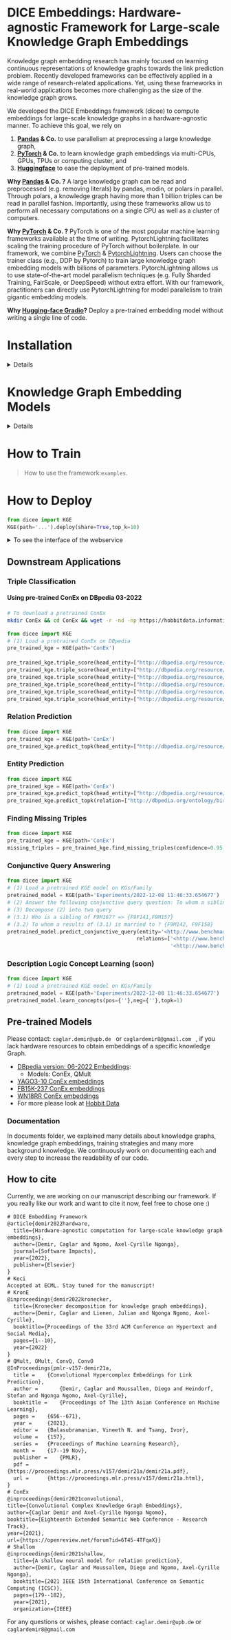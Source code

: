 # DICE Embeddings: Hardware-agnostic Framework for Large-scale Knowledge Graph Embeddings

Knowledge graph embedding research has mainly focused on learning continuous representations of knowledge graphs towards the link prediction problem. 
Recently developed frameworks can be effectively applied in a wide range of research-related applications.
Yet, using these frameworks in real-world applications becomes more challenging as the size of the knowledge graph grows.

We developed the DICE Embeddings framework (dicee) to compute embeddings for large-scale knowledge graphs in a hardware-agnostic manner.
To achieve this goal, we rely on
1. **[Pandas](https://pandas.pydata.org/) & Co.** to use parallelism at preprocessing a large knowledge graph,
2. **[PyTorch](https://pytorch.org/) & Co.** to learn knowledge graph embeddings via multi-CPUs, GPUs, TPUs or computing cluster, and
3. **[Huggingface](https://huggingface.co/)** to ease the deployment of pre-trained models.

**Why [Pandas](https://pandas.pydata.org/) & Co. ?**
A large knowledge graph can be read and preprocessed (e.g. removing literals) by pandas, modin, or polars in parallel.
Through polars, a knowledge graph having more than 1 billion triples can be read in parallel fashion. 
Importantly, using these frameworks allow us to perform all necessary computations on a single CPU as well as a cluster of computers.

**Why [PyTorch](https://pytorch.org/) & Co. ?**
PyTorch is one of the most popular machine learning frameworks available at the time of writing. 
PytorchLightning facilitates scaling the training procedure of PyTorch without boilerplate.
In our framework, we combine [PyTorch](https://pytorch.org/) & [PytorchLightning](https://www.pytorchlightning.ai/).
Users can choose the trainer class (e.g., DDP by Pytorch) to train large knowledge graph embedding models with billions of parameters.
PytorchLightning allows us to use state-of-the-art model parallelism techniques (e.g. Fully Sharded Training, FairScale, or DeepSpeed)
without extra effort.
With our framework, practitioners can directly use PytorchLightning for model parallelism to train gigantic embedding models.

**Why [Hugging-face Gradio](https://huggingface.co/gradio)?**
Deploy a pre-trained embedding model without writing a single line of code.
# Installation
<details><summary> Details </summary>
```
pip install dicee
```
or
```
git clone https://github.com/dice-group/dice-embeddings.git
conda create -n dice python=3.11 --no-default-packages && conda activate dice
pip3 install "pandas>=1.5.1"
pip3 install "torch>=2.0.0"
pip3 install "polars>=0.16.14"
pip3 install "scikit-learn>=1.2.2"
pip3 install "pyarrow>=11.0.0"
pip3 install "pytest>=7.2.2"
pip3 install "gradio>=3.23.0"
pip3 install "psutil>=5.9.4"
pip3 install "pytorch-lightning==1.6.4"
pip3 install "pykeen==1.10.1"
pip3 install "zstandard>=0.21.0"
```
To test the Installation
```
wget https://hobbitdata.informatik.uni-leipzig.de/KG/KGs.zip
unzip KGs.zip
pytest -p no:warnings -x # it takes circa 15 minutes
pytest -p no:warnings --lf # run only the last failed test
pytest -p no:warnings --ff # to run the failures first and then the rest of the tests.
```
To see the software architecture, execute the following command
```
pyreverse dicee/ && dot -Tpng -x classes.dot -o dice_software.png && eog dice_software.png
# or
pyreverse dicee/trainer && dot -Tpng -x classes.dot -o trainer.png && eog trainer.png
```
</details>

# Knowledge Graph Embedding Models
<details> <summary> Details</summary>
1. TransE, DistMult, ComplEx, ConEx, QMult, OMult, ConvO, ConvQ, Keci
2. All models implemented in Pykeen, e.g. Pykeen_QuatE
> For more, please refer to `examples`.
</details>

# How to Train
> How to use the framework:`examples`.

# How to Deploy
```python
from dicee import KGE
KGE(path='...').deploy(share=True,top_k=10)
```
<details> <summary> To see the interface of the webservice</summary>
<img src="dicee/lp.png" alt="Italian Trulli">
</details>

## Downstream Applications
### Triple Classification
#### Using pre-trained ConEx on DBpedia 03-2022
```bash
# To download a pretrained ConEx
mkdir ConEx && cd ConEx && wget -r -nd -np https://hobbitdata.informatik.uni-leipzig.de/KGE/DBpedia/ConEx/ && cd ..
```
```python
from dicee import KGE
# (1) Load a pretrained ConEx on DBpedia 
pre_trained_kge = KGE(path='ConEx')

pre_trained_kge.triple_score(head_entity=["http://dbpedia.org/resource/Albert_Einstein"],relation=["http://dbpedia.org/ontology/birthPlace"],tail_entity=["http://dbpedia.org/resource/Ulm"]) # tensor([0.9309])
pre_trained_kge.triple_score(head_entity=["http://dbpedia.org/resource/Albert_Einstein"],relation=["http://dbpedia.org/ontology/birthPlace"],tail_entity=["http://dbpedia.org/resource/German_Empire"]) # tensor([0.9981])
pre_trained_kge.triple_score(head_entity=["http://dbpedia.org/resource/Albert_Einstein"],relation=["http://dbpedia.org/ontology/birthPlace"],tail_entity=["http://dbpedia.org/resource/Kingdom_of_Württemberg"]) # tensor([0.9994])
pre_trained_kge.triple_score(head_entity=["http://dbpedia.org/resource/Albert_Einstein"],relation=["http://dbpedia.org/ontology/birthPlace"],tail_entity=["http://dbpedia.org/resource/Germany"]) # tensor([0.9498])
pre_trained_kge.triple_score(head_entity=["http://dbpedia.org/resource/Albert_Einstein"],relation=["http://dbpedia.org/ontology/birthPlace"],tail_entity=["http://dbpedia.org/resource/France"]) # very low
pre_trained_kge.triple_score(head_entity=["http://dbpedia.org/resource/Albert_Einstein"],relation=["http://dbpedia.org/ontology/birthPlace"],tail_entity=["http://dbpedia.org/resource/Italy"]) # very low
```
### Relation Prediction
```python
from dicee import KGE
pre_trained_kge = KGE(path='ConEx')
pre_trained_kge.predict_topk(head_entity=["http://dbpedia.org/resource/Albert_Einstein"],tail_entity=["http://dbpedia.org/resource/Ulm"])
```
### Entity Prediction
```python
from dicee import KGE
pre_trained_kge = KGE(path='ConEx')
pre_trained_kge.predict_topk(head_entity=["http://dbpedia.org/resource/Albert_Einstein"],relation=["http://dbpedia.org/ontology/birthPlace"]) 
pre_trained_kge.predict_topk(relation=["http://dbpedia.org/ontology/birthPlace"],tail_entity=["http://dbpedia.org/resource/Albert_Einstein"]) 
```
### Finding Missing Triples
```python
from dicee import KGE
pre_trained_kge = KGE(path='ConEx')
missing_triples = pre_trained_kge.find_missing_triples(confidence=0.95, entities=[''], relations=[''])
```
### Conjunctive Query Answering
```python
from dicee import KGE
# (1) Load a pretrained KGE model on KGs/Family
pretrained_model = KGE(path='Experiments/2022-12-08 11:46:33.654677')
# (2) Answer the following conjunctive query question: To whom a sibling of F9M167 is married to?
# (3) Decompose (2) into two query
# (3.1) Who is a sibling of F9M167? => {F9F141,F9M157}
# (3.2) To whom a results of (3.1) is married to ? {F9M142, F9F158}
pretrained_model.predict_conjunctive_query(entity='<http://www.benchmark.org/family#F9M167>',
                                          relations=['<http://www.benchmark.org/family#hasSibling>',
                                                     '<http://www.benchmark.org/family#married>'], topk=1)
```

### Description Logic Concept Learning (soon)
```python
from dicee import KGE
# (1) Load a pretrained KGE model on KGs/Family
pretrained_model = KGE(path='Experiments/2022-12-08 11:46:33.654677')
pretrained_model.learn_concepts(pos={''},neg={''},topk=1)
```


## Pre-trained Models
Please contact:  ```caglar.demir@upb.de ``` or ```caglardemir8@gmail.com ``` , if you lack hardware resources to obtain embeddings of a specific knowledge Graph.
- [DBpedia version: 06-2022 Embeddings](https://hobbitdata.informatik.uni-leipzig.de/KGE/DBpediaQMultEmbeddings_03_07):
  - Models: ConEx, QMult
- [YAGO3-10 ConEx embeddings](https://hobbitdata.informatik.uni-leipzig.de/KGE/conex/YAGO3-10.zip)
- [FB15K-237 ConEx embeddings](https://hobbitdata.informatik.uni-leipzig.de/KGE/conex/FB15K-237.zip)
- [WN18RR ConEx embeddings](https://hobbitdata.informatik.uni-leipzig.de/KGE/conex/WN18RR.zip)
- For more please look at [Hobbit Data](https://hobbitdata.informatik.uni-leipzig.de/KGE/)
### Documentation
In documents folder, we explained many details about knowledge graphs, knowledge graph embeddings, training strategies and many more background knowledge.
We continuously work on documenting each and every step to increase the readability of our code.
## How to cite
Currently, we are working on our manuscript describing our framework. 
If you really like our work and want to cite it now, feel free to chose one :) 
```
# DICE Embedding Framework
@article{demir2022hardware,
  title={Hardware-agnostic computation for large-scale knowledge graph embeddings},
  author={Demir, Caglar and Ngomo, Axel-Cyrille Ngonga},
  journal={Software Impacts},
  year={2022},
  publisher={Elsevier}
}
# Keci
Accepted at ECML. Stay tuned for the manuscript!
# KronE
@inproceedings{demir2022kronecker,
  title={Kronecker decomposition for knowledge graph embeddings},
  author={Demir, Caglar and Lienen, Julian and Ngonga Ngomo, Axel-Cyrille},
  booktitle={Proceedings of the 33rd ACM Conference on Hypertext and Social Media},
  pages={1--10},
  year={2022}
}
# QMult, OMult, ConvQ, ConvO
@InProceedings{pmlr-v157-demir21a,
  title = 	 {Convolutional Hypercomplex Embeddings for Link Prediction},
  author =       {Demir, Caglar and Moussallem, Diego and Heindorf, Stefan and Ngonga Ngomo, Axel-Cyrille},
  booktitle = 	 {Proceedings of The 13th Asian Conference on Machine Learning},
  pages = 	 {656--671},
  year = 	 {2021},
  editor = 	 {Balasubramanian, Vineeth N. and Tsang, Ivor},
  volume = 	 {157},
  series = 	 {Proceedings of Machine Learning Research},
  month = 	 {17--19 Nov},
  publisher =    {PMLR},
  pdf = 	 {https://proceedings.mlr.press/v157/demir21a/demir21a.pdf},
  url = 	 {https://proceedings.mlr.press/v157/demir21a.html},
}
# ConEx
@inproceedings{demir2021convolutional,
title={Convolutional Complex Knowledge Graph Embeddings},
author={Caglar Demir and Axel-Cyrille Ngonga Ngomo},
booktitle={Eighteenth Extended Semantic Web Conference - Research Track},
year={2021},
url={https://openreview.net/forum?id=6T45-4TFqaX}}
# Shallom
@inproceedings{demir2021shallow,
  title={A shallow neural model for relation prediction},
  author={Demir, Caglar and Moussallem, Diego and Ngomo, Axel-Cyrille Ngonga},
  booktitle={2021 IEEE 15th International Conference on Semantic Computing (ICSC)},
  pages={179--182},
  year={2021},
  organization={IEEE}
```
For any questions or wishes, please contact:  ```caglar.demir@upb.de``` or ```caglardemir8@gmail.com```

